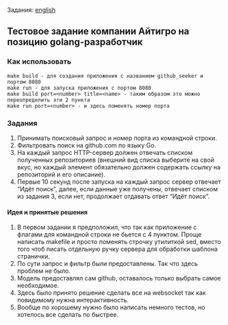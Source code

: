 Задания:
[english](README.en.md)

## Тестовое задание компании Айтигро на позицию golang-разработчик

### Как использовать

```
make build - для создания приложения с названием github_seeker и портом 8080
make run - для запуска приложения с портом 8080
make build port=<number> title=<name> - таким образом это можно переопределить эти 2 пункта
make run port=<number> - и здесь поменять номер порта
```

### Задания

1. Принимать поисковый запрос и номер порта из командной строки.
2. Фильтровать поиск на github.com по языку Go.
3. На каждый запрос HTTP-сервер должен отвечать списком полученных репозиториев
   (внешний вид списка выберите на свой вкус, но каждый элемент обязательно должен содержать ссылку на репозиторий и его описание).
4. Первые 10 секунд после запуска на каждый запрос сервер отвечает “Идёт поиск”, далее,
   если данные уже получены, отвечает списком из задания 3,
   если нет, продолжает отдавать ответ “Идёт поиск”.

#### Идея и принятые решения

1. В первом задании я предположил, что так как приложение с флагами для командной строки не бьется с 4 пунктом. Проще написать makefile и просто поменять строчку утилиткой sed, вместо того чтоб писать отдельную ручку сервера для обработки шаблона странички.
2. По сути запрос и фильтр были предоставлены. Так что здесь проблем не было.
3. Модель предоставлял сам github, оставалось только выбрать самое необходимое.
4. Здесь было принято решение сделать все на websocket так как повидимому нужна интерактивность.
5. Вообще по хорошему нужно было написать немного тестов, но хотелось все сделать по быстрее.